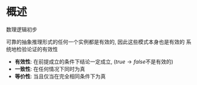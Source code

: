 # 概述
数理逻辑初步

可靠的抽象推理形式的任何一个实例都是有效的, 因此这些模式本身也是有效的
系统地检验论证的有效性
- **有效性**: 在前提成立的条件下结论一定成立, ($true \rightarrow false$不是有效的)
- **一致性**: 在任何情况下同时为真
- **等价性**: 当且仅当在完全相同条件下为真

<!--stackedit_data:
eyJoaXN0b3J5IjpbLTEwMTU5NTE0OTksMTE2NTA1NzMxNSwxMz
AzODA4NzA4LDk3OTU5NDA4OCwtMTg3OTYwMDExOSwxMDMyNzk4
MzYzXX0=
-->